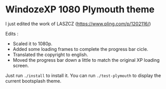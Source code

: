 # WindozeXP 1080 Plymouth theme

I just edited the work of LASZCZ (https://www.pling.com/p/1202116/)

Edits :
- Scaled it to 1080p.
- Added some loading frames to complete the progress bar cicle.
- Translated the copyright to english.
- Moved the progress bar down a little to match the original XP loading screen.

Just run `./install` to install it.
You can run `./test-plymouth` to display the current bootsplash theme.
